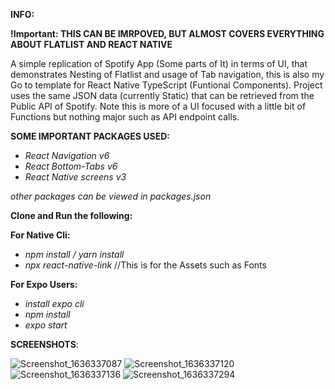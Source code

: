 **INFO:**

**!Important: THIS CAN BE IMRPOVED, BUT ALMOST COVERS EVERYTHING ABOUT FLATLIST AND REACT NATIVE**

A simple replication of Spotify App (Some parts of It) in terms of UI, that demonstrates Nesting of Flatlist and usage of Tab navigation, this is also my Go to template for React Native TypeScript (Funtional Components). Project uses the same JSON data (currently Static) that can be retrieved from the Public API of Spotify. Note this is more of a UI focused with a little bit of Functions but nothing major such as API endpoint calls.

**SOME IMPORTANT PACKAGES USED:**
- *React Navigation v6*
- *React Bottom-Tabs v6*
- *React Native screens v3*

*other packages can be viewed in packages.json*

**Clone and Run the following:**

**For Native Cli:**

- *npm install / yarn install*
- *npx react-native-link* //This is for the Assets such as Fonts

**For Expo Users:**

- *install expo cli*
- *npm install*
- *expo start* 


**SCREENSHOTS**:

![Screenshot_1636337087](https://user-images.githubusercontent.com/87158420/140673266-e3cb9062-de52-4b2f-96e3-eda5f6e8dde1.png)
![Screenshot_1636337120](https://user-images.githubusercontent.com/87158420/140673288-c778f353-161e-4689-8c11-3efff90afb90.png)
![Screenshot_1636337136](https://user-images.githubusercontent.com/87158420/140673307-3497b251-029d-4a3e-a855-150befde5a85.png)
![Screenshot_1636337294](https://user-images.githubusercontent.com/87158420/140673485-20130427-e961-4b69-bccf-0eb81a51a45c.png)
